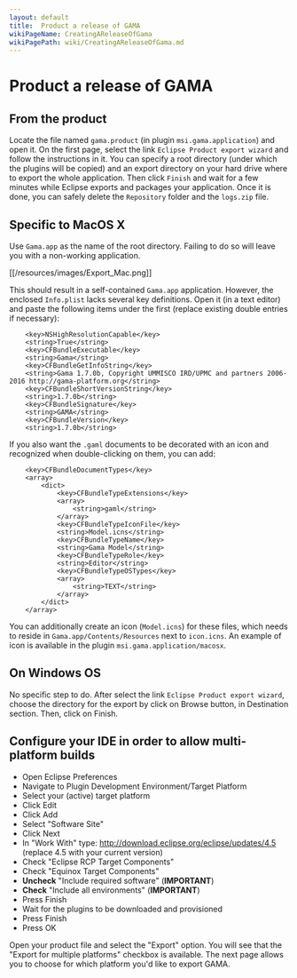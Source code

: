 ```yaml
---
layout: default
title:  Product a release of GAMA
wikiPageName: CreatingAReleaseOfGama
wikiPagePath: wiki/CreatingAReleaseOfGama.md
---
```


# Product a release of GAMA
## From the product
Locate the file named `gama.product` (in plugin `msi.gama.application`) and open it.
On the first page, select the link `Eclipse Product export wizard` and follow the instructions in it. You can specify a root directory (under which the plugins will be copied) and an export directory on your hard drive where to export the whole application. Then click `Finish` and wait for a few minutes while Eclipse exports and packages your application. Once it is done, you can safely delete the `Repository` folder and the `logs.zip` file.
## Specific to MacOS X
Use `Gama.app` as the name of the root directory. Failing to do so will leave you with a non-working application. 

[[/resources/images/Export_Mac.png]]

This should result in a self-contained `Gama.app` application. However, the enclosed `Info.plist` lacks several key definitions. Open it (in a text editor) and paste the following items under the first <dict> (replace existing double entries if necessary):
```
	<key>NSHighResolutionCapable</key>
	<string>True</string>
	<key>CFBundleExecutable</key>
	<string>Gama</string>
	<key>CFBundleGetInfoString</key>
	<string>Gama 1.7.0b, Copyright UMMISCO IRD/UPMC and partners 2006-2016 http://gama-platform.org</string>
	<key>CFBundleShortVersionString</key>
	<string>1.7.0b</string>
	<key>CFBundleSignature</key>
	<string>GAMA</string>
	<key>CFBundleVersion</key>
	<string>1.7.0b</string>

```

If you also want the `.gaml` documents to be decorated with an icon and recognized when double-clicking on them, you can add:
```
	<key>CFBundleDocumentTypes</key>
	<array>
		<dict>
			<key>CFBundleTypeExtensions</key>
			<array>
				<string>gaml</string>
			</array>
			<key>CFBundleTypeIconFile</key>
			<string>Model.icns</string>
			<key>CFBundleTypeName</key>
			<string>Gama Model</string>
			<key>CFBundleTypeRole</key>
			<string>Editor</string>
			<key>CFBundleTypeOSTypes</key>
			<array>
				<string>TEXT</string>
			</array>
		</dict>
	</array>
```

You can additionally create an icon (`Model.icns`) for these files, which needs to reside in `Gama.app/Contents/Resources` next to `icon.icns`. An example of icon is available in the plugin `msi.gama.application/macosx`. 

## On Windows OS
No specific step to do. After select the link `Eclipse Product export wizard`, choose the directory for the export by click on Browse button, in Destination section. Then, click on Finish.

## Configure your IDE in order to allow multi-platform builds

* Open Eclipse Preferences
* Navigate to Plugin Development Environment/Target Platform
* Select your (active) target platform
* Click Edit
* Click Add
* Select "Software Site"
* Click Next
* In "Work With" type: http://download.eclipse.org/eclipse/updates/4.5 (replace 4.5 with your current version)
* Check "Eclipse RCP Target Components"
* Check "Equinox Target Components"
* **Uncheck** "Include required software" (**IMPORTANT**)
* **Check** "Include all environments" (**IMPORTANT**)
* Press Finish
* Wait for the plugins to be downloaded and provisioned
* Press Finish
* Press OK

Open your product file and select the "Export" option. You will see that the "Export for multiple platforms" checkbox is available. The next page allows you to choose for which platform you'd like to export GAMA.
